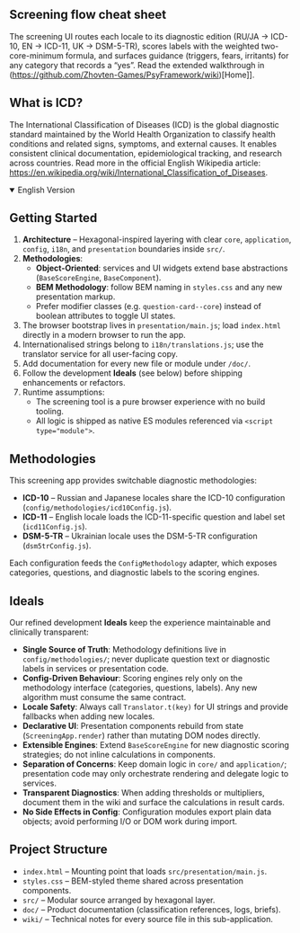 ## Screening flow cheat sheet

The screening UI routes each locale to its diagnostic edition (RU/JA → ICD-10, EN → ICD-11, UK → DSM-5-TR), scores labels with the
weighted two-core-minimum formula, and surfaces guidance (triggers, fears, irritants) for any category that records a “yes”.
Read the extended walkthrough in (https://github.com/Zhovten-Games/PsyFramework/wiki)[Home]].

## What is ICD?

The International Classification of Diseases (ICD) is the global diagnostic standard maintained by the World Health Organization to classify health conditions and related signs, symptoms, and external causes. It enables consistent clinical documentation, epidemiological tracking, and research across countries. Read more in the official English Wikipedia article: https://en.wikipedia.org/wiki/International_Classification_of_Diseases.

<details open>
<summary>English Version</summary>

## Getting Started

1. **Architecture** – Hexagonal-inspired layering with clear `core`, `application`, `config`, `i18n`, and `presentation` boundaries inside `src/`.
2. **Methodologies**:
   - **Object-Oriented**: services and UI widgets extend base abstractions (`BaseScoreEngine`, `BaseComponent`).
   - **BEM Methodology**: follow BEM naming in `styles.css` and any new presentation markup.
   - Prefer modifier classes (e.g. `question-card--core`) instead of boolean attributes to toggle UI states.
3. The browser bootstrap lives in `presentation/main.js`; load `index.html` directly in a modern browser to run the app.
4. Internationalised strings belong to `i18n/translations.js`; use the translator service for all user-facing copy.
5. Add documentation for every new file or module under `/doc/`.
6. Follow the development **Ideals** (see below) before shipping enhancements or refactors.
7. Runtime assumptions:
   - The screening tool is a pure browser experience with no build tooling.
   - All logic is shipped as native ES modules referenced via `<script type="module">`.

## Methodologies

This screening app provides switchable diagnostic methodologies:

- **ICD-10** – Russian and Japanese locales share the ICD-10 configuration (`config/methodologies/icd10Config.js`).
- **ICD-11** – English locale loads the ICD-11-specific question and label set (`icd11Config.js`).
- **DSM-5-TR** – Ukrainian locale uses the DSM-5-TR configuration (`dsm5trConfig.js`).

Each configuration feeds the `ConfigMethodology` adapter, which exposes categories, questions, and diagnostic labels to the scoring engines.

## Ideals

Our refined development **Ideals** keep the experience maintainable and clinically transparent:

- **Single Source of Truth**: Methodology definitions live in `config/methodologies/`; never duplicate question text or diagnostic labels in services or presentation code.
- **Config-Driven Behaviour**: Scoring engines rely only on the methodology interface (categories, questions, labels). Any new algorithm must consume the same contract.
- **Locale Safety**: Always call `Translator.t(key)` for UI strings and provide fallbacks when adding new locales.
- **Declarative UI**: Presentation components rebuild from state (`ScreeningApp.render`) rather than mutating DOM nodes directly.
- **Extensible Engines**: Extend `BaseScoreEngine` for new diagnostic scoring strategies; do not inline calculations in components.
- **Separation of Concerns**: Keep domain logic in `core/` and `application/`; presentation code may only orchestrate rendering and delegate logic to services.
- **Transparent Diagnostics**: When adding thresholds or multipliers, document them in the wiki and surface the calculations in result cards.
- **No Side Effects in Config**: Configuration modules export plain data objects; avoid performing I/O or DOM work during import.

## Project Structure

- `index.html` – Mounting point that loads `src/presentation/main.js`.
- `styles.css` – BEM-styled theme shared across presentation components.
- `src/` – Modular source arranged by hexagonal layer.
- `doc/` – Product documentation (classification references, logs, briefs).
- `wiki/` – Technical notes for every source file in this sub-application.
</details>
